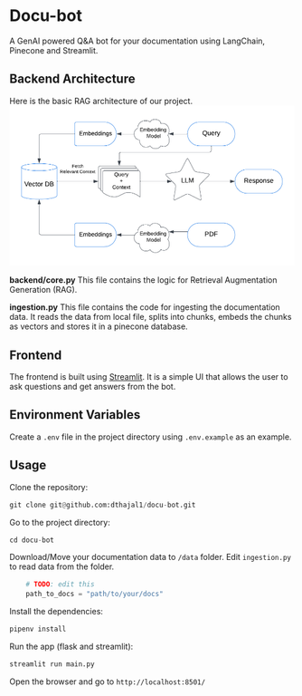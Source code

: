 # Docu-bot
A GenAI powered Q&A bot for your documentation using LangChain, Pinecone and Streamlit.

## Backend Architecture
Here is the basic RAG architecture of our project.
![RAG Architecture](/static/imgs/rag_architecture.png)

**backend/core.py**
This file contains the logic for Retrieval Augmentation Generation (RAG).

**ingestion.py**
This file contains the code for ingesting the documentation data. It reads the data from local file, splits into chunks, embeds the chunks as vectors and stores it in a pinecone database.

## Frontend
The frontend is built using [Streamlit](https://docs.streamlit.io/develop/tutorials/llms/build-conversational-apps). It is a simple UI that allows the user to ask questions and get answers from the bot.

## Environment Variables
Create a `.env` file in the project directory using `.env.example` as an example.

## Usage
Clone the repository:
```python
git clone git@github.com:dthajal1/docu-bot.git
```
Go to the project directory:
```python
cd docu-bot
```
Download/Move your documentation data to `/data` folder. Edit `ingestion.py` to read data from the folder.
```python
    # TODO: edit this
    path_to_docs = "path/to/your/docs" 
```
Install the dependencies:
```python
pipenv install
```
Run the app (flask and streamlit):
```python
streamlit run main.py
```
Open the browser and go to `http://localhost:8501/`
